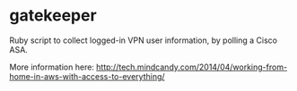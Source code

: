 gatekeeper
==========

Ruby script to collect logged-in VPN user information, by polling a Cisco ASA.

More information here:
http://tech.mindcandy.com/2014/04/working-from-home-in-aws-with-access-to-everything/
